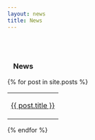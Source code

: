 ```yaml
---
layout: news
title: News
---
```

<style>
#menu img {
    display: block;
    width: 100%;
    height: 100%;
  }
</style>

<!-- <h3 align="center"><u>Posts</u></h3><br> -->
<br><br>
<h3 style="margin-left: 0.8em;">News</h3>
{% for post in site.posts %}
<table id="menu">
  <tr>
    <td><p><a href="{{ post.url }}"> {{ post.title }} </a>
    </p></td>
  </tr>
</table>
{% endfor %}
